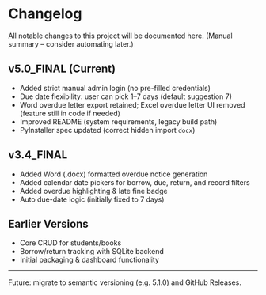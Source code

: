 # Changelog

All notable changes to this project will be documented here. (Manual summary – consider automating later.)

## v5.0_FINAL (Current)
- Added strict manual admin login (no pre-filled credentials)
- Due date flexibility: user can pick 1–7 days (default suggestion 7)
- Word overdue letter export retained; Excel overdue letter UI removed (feature still in code if needed)
- Improved README (system requirements, legacy build path)
- PyInstaller spec updated (correct hidden import `docx`)

## v3.4_FINAL
- Added Word (.docx) formatted overdue notice generation
- Added calendar date pickers for borrow, due, return, and record filters
- Added overdue highlighting & late fine badge
- Auto due-date logic (initially fixed to 7 days)

## Earlier Versions
- Core CRUD for students/books
- Borrow/return tracking with SQLite backend
- Initial packaging & dashboard functionality

---
Future: migrate to semantic versioning (e.g. 5.1.0) and GitHub Releases.
